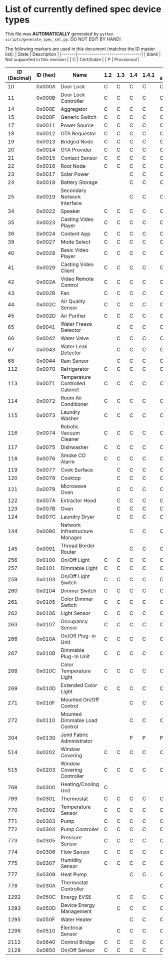 # List of currently defined spec device types
This file was **AUTOMATICALLY** generated by `python scripts/generate_spec_xml.py`. DO NOT EDIT BY HAND!


The following markers are used in this document (matches the ID master list):
| State | Description                    |
|-------|--------------------------------|
| blank | Not supported in this revision |
| C     | Certifiable                    |
| P     | Provisional                    |

| ID (Decimal) | ID (hex) | Name                         |1.2|1.3|1.4|1.4.1|0.9.2-summer2025|
|--------------|----------|------------------------------|---|---|---|-----|----------------|
|10            |0x000A    |Door Lock                     |C  |C  |C  |C    |C               |
|11            |0x000B    |Door Lock Controller          |C  |C  |C  |C    |C               |
|14            |0x000E    |Aggregator                    |C  |C  |C  |C    |C               |
|15            |0x000F    |Generic Switch                |C  |C  |C  |C    |C               |
|17            |0x0011    |Power Source                  |C  |C  |C  |C    |C               |
|18            |0x0012    |OTA Requestor                 |C  |C  |C  |C    |C               |
|19            |0x0013    |Bridged Node                  |C  |C  |C  |C    |C               |
|20            |0x0014    |OTA Provider                  |C  |C  |C  |C    |C               |
|21            |0x0015    |Contact Sensor                |C  |C  |C  |C    |C               |
|22            |0x0016    |Root Node                     |C  |C  |C  |C    |C               |
|23            |0x0017    |Solar Power                   |   |   |C  |C    |C               |
|24            |0x0018    |Battery Storage               |   |   |C  |C    |C               |
|25            |0x0019    |Secondary Network Interface   |   |   |C  |C    |C               |
|34            |0x0022    |Speaker                       |C  |C  |C  |C    |C               |
|35            |0x0023    |Casting Video Player          |C  |C  |C  |C    |C               |
|36            |0x0024    |Content App                   |C  |C  |C  |C    |C               |
|39            |0x0027    |Mode Select                   |C  |C  |C  |C    |C               |
|40            |0x0028    |Basic Video Player            |C  |C  |C  |C    |C               |
|41            |0x0029    |Casting Video Client          |C  |C  |C  |C    |C               |
|42            |0x002A    |Video Remote Control          |C  |C  |C  |C    |C               |
|43            |0x002B    |Fan                           |C  |C  |C  |C    |C               |
|44            |0x002C    |Air Quality Sensor            |C  |C  |C  |C    |C               |
|45            |0x002D    |Air Purifier                  |C  |C  |C  |C    |C               |
|65            |0x0041    |Water Freeze Detector         |   |C  |C  |C    |C               |
|66            |0x0042    |Water Valve                   |   |C  |C  |C    |C               |
|67            |0x0043    |Water Leak Detector           |   |C  |C  |C    |C               |
|68            |0x0044    |Rain Sensor                   |   |C  |C  |C    |C               |
|112           |0x0070    |Refrigerator                  |C  |C  |C  |C    |C               |
|113           |0x0071    |Temperature Controlled Cabinet|C  |C  |C  |C    |C               |
|114           |0x0072    |Room Air Conditioner          |C  |C  |C  |C    |C               |
|115           |0x0073    |Laundry Washer                |C  |C  |C  |C    |C               |
|116           |0x0074    |Robotic Vacuum Cleaner        |C  |C  |C  |C    |C               |
|117           |0x0075    |Dishwasher                    |C  |C  |C  |C    |C               |
|118           |0x0076    |Smoke CO Alarm                |C  |C  |C  |C    |C               |
|119           |0x0077    |Cook Surface                  |   |C  |C  |C    |C               |
|120           |0x0078    |Cooktop                       |   |C  |C  |C    |C               |
|121           |0x0079    |Microwave Oven                |   |C  |C  |C    |C               |
|122           |0x007A    |Extractor Hood                |   |C  |C  |C    |C               |
|123           |0x007B    |Oven                          |   |C  |C  |C    |C               |
|124           |0x007C    |Laundry Dryer                 |   |C  |C  |C    |C               |
|144           |0x0090    |Network Infrastructure Manager|   |   |C  |C    |C               |
|145           |0x0091    |Thread Border Router          |   |   |C  |C    |C               |
|256           |0x0100    |On/Off Light                  |C  |C  |C  |C    |C               |
|257           |0x0101    |Dimmable Light                |C  |C  |C  |C    |C               |
|259           |0x0103    |On/Off Light Switch           |C  |C  |C  |C    |C               |
|260           |0x0104    |Dimmer Switch                 |C  |C  |C  |C    |C               |
|261           |0x0105    |Color Dimmer Switch           |C  |C  |C  |C    |C               |
|262           |0x0106    |Light Sensor                  |C  |C  |C  |C    |C               |
|263           |0x0107    |Occupancy Sensor              |C  |C  |C  |C    |C               |
|266           |0x010A    |On/Off Plug-in Unit           |C  |C  |C  |C    |C               |
|267           |0x010B    |Dimmable Plug-In Unit         |C  |C  |C  |C    |C               |
|268           |0x010C    |Color Temperature Light       |C  |C  |C  |C    |C               |
|269           |0x010D    |Extended Color Light          |C  |C  |C  |C    |C               |
|271           |0x010F    |Mounted On/Off Control        |   |   |C  |C    |C               |
|272           |0x0110    |Mounted Dimmable Load Control |   |   |C  |C    |C               |
|304           |0x0130    |Joint Fabric Administrator    |   |   |P  |P    |P               |
|514           |0x0202    |Window Covering               |C  |C  |C  |C    |C               |
|515           |0x0203    |Window Covering Controller    |C  |C  |C  |C    |C               |
|768           |0x0300    |Heating/Cooling Unit          |C  |   |   |     |                |
|769           |0x0301    |Thermostat                    |C  |C  |C  |C    |C               |
|770           |0x0302    |Temperature Sensor            |C  |C  |C  |C    |C               |
|771           |0x0303    |Pump                          |C  |C  |C  |C    |C               |
|772           |0x0304    |Pump Controller               |C  |C  |C  |C    |C               |
|773           |0x0305    |Pressure Sensor               |C  |C  |C  |C    |C               |
|774           |0x0306    |Flow Sensor                   |C  |C  |C  |C    |C               |
|775           |0x0307    |Humidity Sensor               |C  |C  |C  |C    |C               |
|777           |0x0309    |Heat Pump                     |   |   |C  |C    |C               |
|778           |0x030A    |Thermostat Controller         |   |   |   |     |C               |
|1292          |0x050C    |Energy EVSE                   |   |C  |C  |C    |C               |
|1293          |0x050D    |Device Energy Management      |   |C  |C  |C    |C               |
|1295          |0x050F    |Water Heater                  |   |   |C  |C    |C               |
|1296          |0x0510    |Electrical Sensor             |   |C  |C  |C    |C               |
|2112          |0x0840    |Control Bridge                |C  |C  |C  |C    |C               |
|2128          |0x0850    |On/Off Sensor                 |C  |C  |C  |C    |C               |
